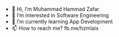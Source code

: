 - 👋 Hi, I’m Muhammad Hammad Zafar
- 👀 I’m interested in Software Engineering
- 🌱 I’m currently learning App Development
- 📫 How to reach me? fb.me/hzmlaix

<!---
hzmalix/hzmalix is a ✨ special ✨ repository because its `README.md` (this file) appears on your GitHub profile.
You can click the Preview link to take a look at your changes.
--->
